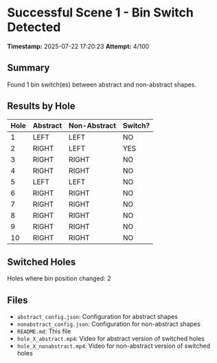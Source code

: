 # Successful Scene 1 - Bin Switch Detected

**Timestamp:** 2025-07-22 17:20:23
**Attempt:** 4/100

## Summary

Found 1 bin switch(es) between abstract and non-abstract shapes.

## Results by Hole

| Hole | Abstract | Non-Abstract | Switch? |
|------|----------|--------------|---------|
| 1 | LEFT | LEFT | NO |
| 2 | RIGHT | LEFT | YES |
| 3 | RIGHT | RIGHT | NO |
| 4 | RIGHT | RIGHT | NO |
| 5 | LEFT | LEFT | NO |
| 6 | RIGHT | RIGHT | NO |
| 7 | RIGHT | RIGHT | NO |
| 8 | RIGHT | RIGHT | NO |
| 9 | RIGHT | RIGHT | NO |
| 10 | RIGHT | RIGHT | NO |

## Switched Holes
Holes where bin position changed: 2

## Files
- `abstract_config.json`: Configuration for abstract shapes
- `nonabstract_config.json`: Configuration for non-abstract shapes
- `README.md`: This file
- `hole_X_abstract.mp4`: Video for abstract version of switched holes
- `hole_X_nonabstract.mp4`: Video for non-abstract version of switched holes
